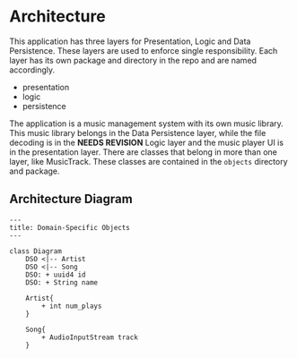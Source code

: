 # Architecture

This application has three layers for Presentation, Logic and Data Persistence. These layers are used to enforce
single responsibility. Each layer has its own package and directory in the repo and are named accordingly.

- presentation
- logic
- persistence

The application is a music management system with its own music library. This music library belongs in the Data
Persistence layer, while the file decoding is in the **NEEDS REVISION** Logic layer and the music player UI is
in the presentation layer. There are classes that belong in more than one layer, like MusicTrack. These classes are
contained in the `objects` directory and package.

## Architecture Diagram

``` mermaid
---
title: Domain-Specific Objects
---

class Diagram
    DSO <|-- Artist
    DSO <|-- Song
    DSO: + uuid4 id
    DSO: + String name

    Artist{
        + int num_plays
    }

    Song{
        + AudioInputStream track
    }
        

```
